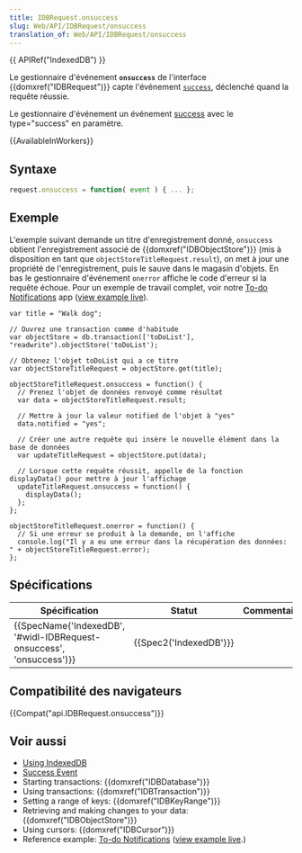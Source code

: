 ```yaml
---
title: IDBRequest.onsuccess
slug: Web/API/IDBRequest/onsuccess
translation_of: Web/API/IDBRequest/onsuccess
---
```

{{ APIRef("IndexedDB") }}

Le gestionnaire d'événement **`onsuccess`** de l'interface {{domxref("IDBRequest")}} capte l'événement [`success`](/en-US/docs/Web/Events/success), déclenché quand la requête réussie.

Le gestionnaire d'événement un événement [success](/en-US/docs/Web/Events/success) avec le type="success" en paramètre.

{{AvailableInWorkers}}

## Syntaxe

```js
request.onsuccess = function( event ) { ... };
```

## Exemple

L'exemple suivant demande un titre d'enregistrement donné, `onsuccess` obtient l'enregistrement associé de {{domxref("IDBObjectStore")}} (mis à disposition en tant que `objectStoreTitleRequest.result`), on met à jour une propriété de l'enregistrement, puis le sauve dans le magasin d'objets. En bas le gestionnaire d'événement `onerror` affiche le code d'erreur si la requête échoue. Pour un exemple de travail complet, voir notre [To-do Notifications](https://github.com/mdn/to-do-notifications/) app ([view example live](http://mdn.github.io/to-do-notifications/)).

    var title = "Walk dog";

    // Ouvrez une transaction comme d'habitude
    var objectStore = db.transaction(['toDoList'], "readwrite").objectStore('toDoList');

    // Obtenez l'objet toDoList qui a ce titre
    var objectStoreTitleRequest = objectStore.get(title);

    objectStoreTitleRequest.onsuccess = function() {
      // Prenez l'objet de données renvoyé comme résultat
      var data = objectStoreTitleRequest.result;

      // Mettre à jour la valeur notified de l'objet à "yes"
      data.notified = "yes";

      // Créer une autre requête qui insère le nouvelle élément dans la base de données
      var updateTitleRequest = objectStore.put(data);

      // Lorsque cette requête réussit, appelle de la fonction displayData() pour mettre à jour l'affichage
      updateTitleRequest.onsuccess = function() {
        displayData();
      };
    };

    objectStoreTitleRequest.onerror = function() {
      // Si une erreur se produit à la demande, on l'affiche
      console.log("Il y a eu une erreur dans la récupération des données: " + objectStoreTitleRequest.error);
    };

## Spécifications

| Spécification                                                                                | Statut                       | Commentaire |
| -------------------------------------------------------------------------------------------- | ---------------------------- | ----------- |
| {{SpecName('IndexedDB', '#widl-IDBRequest-onsuccess', 'onsuccess')}} | {{Spec2('IndexedDB')}} |             |

## Compatibilité des navigateurs

{{Compat("api.IDBRequest.onsuccess")}}

## Voir aussi

- [Using IndexedDB](/en-US/docs/Web/API/IndexedDB_API/Using_IndexedDB)
- [Success Event](/en-US/docs/Web/Events/success)
- Starting transactions: {{domxref("IDBDatabase")}}
- Using transactions: {{domxref("IDBTransaction")}}
- Setting a range of keys: {{domxref("IDBKeyRange")}}
- Retrieving and making changes to your data: {{domxref("IDBObjectStore")}}
- Using cursors: {{domxref("IDBCursor")}}
- Reference example: [To-do Notifications](https://github.com/mdn/to-do-notifications/tree/gh-pages) ([view example live](http://mdn.github.io/to-do-notifications/).)
